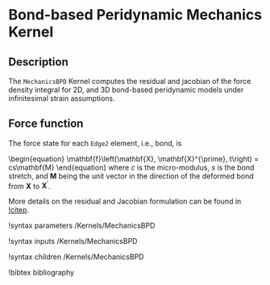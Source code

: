 # Bond-based Peridynamic Mechanics Kernel

## Description

The `MechanicsBPD` Kernel computes the residual and jacobian of the force density integral for 2D, and 3D bond-based peridynamic models under infinitesimal strain assumptions.

## Force function

The force state for each `Edge2` element, i.e., bond, is

\begin{equation}
  \mathbf{f}\left(\mathbf{X}, \mathbf{X}^{\prime}, t\right) = cs\mathbf{M}
\end{equation}
where $c$ is the micro-modulus, $s$ is the bond stretch, and $\mathbf{M}$ being the unit vector in the direction of the deformed bond from $\mathbf{X}$ to $\mathbf{X}^{\prime}$.

More details on the residual and Jacobian formulation can be found in [!citep](Chen2016bondimplicit).

!syntax parameters /Kernels/MechanicsBPD

!syntax inputs /Kernels/MechanicsBPD

!syntax children /Kernels/MechanicsBPD

!bibtex bibliography
